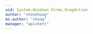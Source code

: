 ```yaml
---
uid: System.Windows.Forms.DragAction
author: "stevehoag"
ms.author: "shoag"
manager: "wpickett"
---
```

